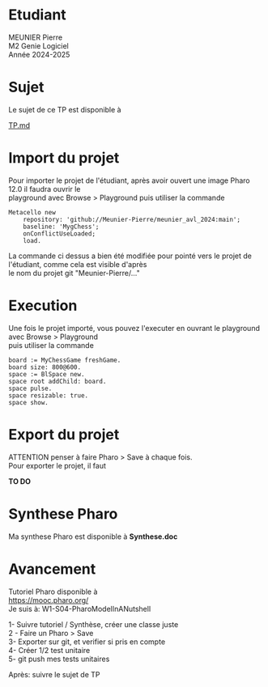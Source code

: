 


# Etudiant       

MEUNIER Pierre      
M2 Genie Logiciel     
Année 2024-2025     

# Sujet    

Le sujet de ce TP est disponible à    

[TP.md](./TP.md)   



# Import du projet     

Pour importer le projet de l'étudiant, après avoir ouvert  une image Pharo 12.0 il faudra ouvrir le    
playground avec Browse > Playground puis utiliser la commande

```
Metacello new
	repository: 'github://Meunier-Pierre/meunier_avl_2024:main';
	baseline: 'MygChess';
	onConflictUseLoaded;
	load.
```

La commande ci dessus a bien été modifiée pour pointé vers le projet de l'étudiant, comme cela est visible d'après     
le nom du projet git "Meunier-Pierre/..."      

# Execution

Une fois le projet importé, vous pouvez l'executer en ouvrant le playground avec Browse > Playground     
puis utiliser la commande     

```
board := MyChessGame freshGame.
board size: 800@600.
space := BlSpace new.
space root addChild: board.
space pulse.
space resizable: true.
space show.
```

# Export du projet    

ATTENTION penser à faire Pharo > Save à chaque fois.     
Pour exporter le projet, il faut

**TO DO**

# Synthese Pharo   

Ma synthese Pharo est disponible à **Synthese.doc**     


# Avancement         

Tutoriel Pharo disponible à     
https://mooc.pharo.org/    
Je suis à: W1-S04-PharoModelInANutshell

1- Suivre tutoriel / Synthèse, créer une classe juste     
2 - Faire un Pharo > Save    
3- Exporter sur git, et verifier si pris en compte    
4- Créer 1/2 test unitaire    
5- git push mes tests unitaires   

Après: suivre le sujet de TP   

     
   

